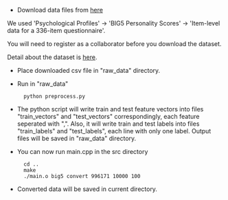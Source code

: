 * Download data files from [here](http://mypersonality.org/wiki/doku.php?id=download_databases)

We used 'Psychological Profiles' -> 'BIG5 Personality Scores' -> 'Item-level data for a 336-item questionnaire'.

You will need to register as a collaborator before you download the dataset.

Detail about the dataset is [here](http://mypersonality.org/wiki/doku.php?id=list_of_variables_available#personality_scores).

* Place downloaded csv file in "raw_data" directory.

* Run in "raw_data"

		python preprocess.py

* The python script will write train and test feature vectors into files "train_vectors" and "test_vectors" correspondingly, each feature seperated with ",". Also, it will write train and test labels into files "train_labels" and "test_labels", each line with only one label. Output files will be saved in "raw_data" directory.

* You can now run main.cpp in the src directory

		cd ..
		make
		./main.o big5 convert 996171 10000 100

* Converted data will be saved in current directory.
